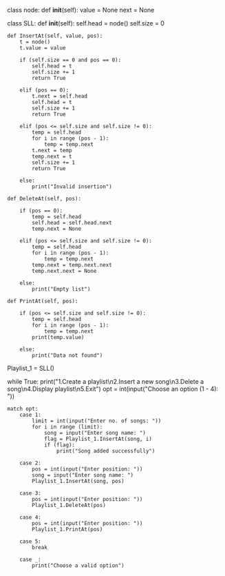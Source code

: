 class node:
    def __init__(self):
        value = None
        next = None

class SLL:
    def __init__(self):
        self.head = node()
        self.size = 0

    def InsertAt(self, value, pos):
        t = node()
        t.value = value

        if (self.size == 0 and pos == 0):
            self.head = t
            self.size += 1
            return True

        elif (pos == 0):
            t.next = self.head
            self.head = t
            self.size += 1
            return True

        elif (pos <= self.size and self.size != 0):
            temp = self.head
            for i in range (pos - 1):
                temp = temp.next
            t.next = temp
            temp.next = t
            self.size += 1
            return True

        else:
            print("Invalid insertion")

    def DeleteAt(self, pos):

        if (pos == 0):
            temp = self.head
            self.head = self.head.next
            temp.next = None

        elif (pos <= self.size and self.size != 0):
            temp = self.head
            for i in range (pos - 1):
                temp = temp.next
            temp.next = temp.next.next
            temp.next.next = None

        else:
            print("Empty list")

    def PrintAt(self, pos):
       
        if (pos <= self.size and self.size != 0):
            temp = self.head
            for i in range (pos - 1):
                temp = temp.next
            print(temp.value)

        else:
            print("Data not found")

Playlist_1 = SLL()

while True:
    print("1.Create a playlist\n2.Insert a new song\n3.Delete a song\n4.Display playlist\n5.Exit")
    opt = int(input("Choose an option (1 - 4): "))

    match opt:
        case 1:
            limit = int(input("Enter no. of songs: "))
            for i in range (limit):
                song = input("Enter song name: ")
                flag = Playlist_1.InsertAt(song, i)
                if (flag):
                    print("Song added successfully")
                   
        case 2:
            pos = int(input("Enter position: "))
            song = input("Enter song name: ")
            Playlist_1.InsertAt(song, pos)

        case 3:
            pos = int(input("Enter position: "))
            Playlist_1.DeleteAt(pos)

        case 4:
            pos = int(input("Enter position: "))
            Playlist_1.PrintAt(pos)

        case 5:
            break
           
        case _:
            print("Choose a valid option")